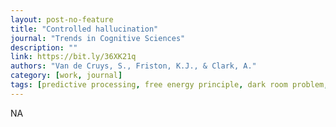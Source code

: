 ```yaml
---
layout: post-no-feature
title: "Controlled hallucination"
journal: "Trends in Cognitive Sciences"
description: ""
link: https://bit.ly/36XK21q
authors: "Van de Cruys, S., Friston, K.J., & Clark, A."
category: [work, journal]
tags: [predictive processing, free energy principle, dark room problem, desires, goals, optimism]
---
```

NA
